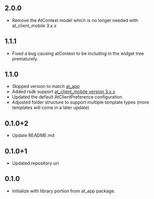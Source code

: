 ## 2.0.0

- Remove the AtContext model which is no longer needed with at_client_mobile 3.x.x

## 1.1.1

- Fixed a bug causing atContext to be including in the widget tree prematurely.

## 1.1.0

- Skipped version to match [at_app](https://pub.dev/packages/at_app)
- Added rsdk support [at_client_mobile version 3.x.x](https://pub.dev/packages/at_client_mobile)
- Updated the default AtClientPreference configuration
- Adjusted folder structure to support multiple template types (more templates will come in a later update)

## 0.1.0+2

- Update README.md

## 0.1.0+1

- Updated repository url

## 0.1.0

- Initialize with library portion from at_app package.
